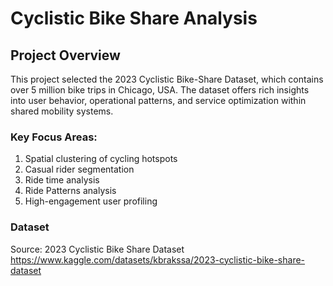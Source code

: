 # Cyclistic Bike Share Analysis

## Project Overview
This project selected the 2023 Cyclistic Bike-Share Dataset, which contains over 5 million bike trips in Chicago, USA. 
The dataset offers rich insights into user behavior, operational patterns, and service optimization within shared mobility systems.

### Key Focus Areas:
1. Spatial clustering of cycling hotspots
2. Casual rider segmentation
3. Ride time analysis
4. Ride Patterns analysis
5. High-engagement user profiling

### Dataset
Source: 2023 Cyclistic Bike Share Dataset
https://www.kaggle.com/datasets/kbrakssa/2023-cyclistic-bike-share-dataset
